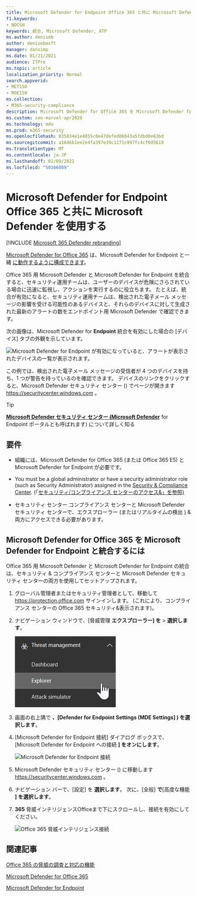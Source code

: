 ```yaml
---
title: Microsoft Defender for Endpoint Office 365 と共に Microsoft Defender を使用する
f1.keywords:
- NOCSH
keywords: 統合, Microsoft Defender, ATP
ms.author: deniseb
author: denisebmsft
manager: dansimp
ms.date: 01/21/2021
audience: ITPro
ms.topic: article
localization_priority: Normal
search.appverid:
- MET150
- MOE150
ms.collection:
- M365-security-compliance
description: Microsoft Defender for Office 365 を Microsoft Defender for Endpoint と共に使用して、デバイスやメール コンテンツに対する脅威に関する詳細情報を取得します。
ms.custom: seo-marvel-apr2020
ms.technology: mdo
ms.prod: m365-security
ms.openlocfilehash: 035834e1e4855c0e47defed06043a5fdbd0e63bd
ms.sourcegitcommit: a1846b1ee2e4fa397e39c1271c997fc4cf6d5619
ms.translationtype: MT
ms.contentlocale: ja-JP
ms.lasthandoff: 02/09/2021
ms.locfileid: "50166089"
---
```

# <a name="use-microsoft-defender-for-office-365-together-with-microsoft-defender-for-endpoint"></a>Microsoft Defender for Endpoint Office 365 と共に Microsoft Defender を使用する

[!INCLUDE [Microsoft 365 Defender rebranding](../includes/microsoft-defender-for-office.md)]


[Microsoft Defender for Office 365](office-365-atp.md) は、Microsoft Defender for Endpoint と一緒 [に動作するように構成できます](https://docs.microsoft.com/windows/security/threat-protection)。

Office 365 用 Microsoft Defender と Microsoft Defender for Endpoint を統合すると、セキュリティ運用チームは、ユーザーのデバイスが危険にさらされている場合に迅速に監視し、アクションを実行するのに役立ちます。 たとえば、統合が有効になると、セキュリティ運用チームは、検出された電子メール メッセージの影響を受ける可能性のあるデバイスと、それらのデバイスに対して生成された最新のアラートの数をエンドポイント用 Microsoft Defender で確認できます。

次の画像は、Microsoft Defender for **Endpoint** 統合を有効にした場合の [デバイス] タブの外観を示しています。

![Microsoft Defender for Endpoint が有効になっていると、アラートが表示されたデバイスの一覧が表示されます。](../../media/fec928ea-8f0c-44d7-80b9-a2e0a8cd4e89.PNG)

この例では、検出された電子メール メッセージの受信者が 4 つのデバイスを持ち、1 つが警告を持っているのを確認できます。 デバイスのリンクをクリックすると、Microsoft Defender セキュリティ センター () でページが開きます <https://securitycenter.windows.com> 。

> [!TIP]
> **[Microsoft Defender セキュリティ センター (Microsoft Defender](https://docs.microsoft.com/windows/security/threat-protection/microsoft-defender-atp/use)** for Endpoint ポータルとも呼ばれます) について詳しく知る

## <a name="requirements"></a>要件

- 組織には、Microsoft Defender for Office 365 (または Office 365 E5) と Microsoft Defender for Endpoint が必要です。

- You must be a global administrator or have a security administrator role (such as Security Administrator) assigned in the [Security & Compliance Center](https://protection.office.com). (「[セキュリティ/コンプライアンス センターのアクセス&」を参照)](permissions-in-the-security-and-compliance-center.md)

- セキュリティ センター コンプライアンス センターと Microsoft Defender セキュリティ センターで、エクスプローラー (またはリアルタイムの検出 [)](threat-explorer.md) &両方にアクセスできる必要があります。

## <a name="to-integrate-microsoft-defender-for-office-365-with-microsoft-defender-for-endpoint"></a>Microsoft Defender for Office 365 を Microsoft Defender for Endpoint と統合するには

Office 365 用 Microsoft Defender と Microsoft Defender for Endpoint の統合は、セキュリティ & コンプライアンス センターと Microsoft Defender セキュリティ センターの両方を使用してセットアップされます。

1. グローバル管理者またはセキュリティ管理者として、移動して <https://protection.office.com> サインインします。 (これにより、コンプライアンス センターの Office 365 セキュリティ&表示されます)。

2. ナビゲーション ウィンドウで、[脅威管理 **エクスプローラー] を** \> **選択します**。

   ![脅威の管理メニューのエクスプローラー](../../media/ThreatMgmt-Explorer-nav.png)

3. 画面の右上隅で **、[Defender for Endpoint Settings (MDE Settings] ) を選択します**。

4. [Microsoft Defender for Endpoint 接続] ダイアログ ボックスで、[Microsoft Defender for Endpoint への接続 **] をオンにします**。

   ![Microsoft Defender for Endpoint 接続](../../media/Explorer-WDATPConnection-dialog.png)

5. Microsoft Defender セキュリティ センター () に移動します <https://securitycenter.windows.com> 。

6. ナビゲーション バーで、[設定] を **選択します**。 次に、[全般] **で**[高度な機能 **] を選択します**。

7. **365** 脅威インテリジェンスOfficeまで下にスクロールし、接続を有効にしてください。

   ![Office 365 脅威インテリジェンス接続](../../media/mdatp-oatptoggle.png)

## <a name="related-articles"></a>関連記事

[Office 365 の脅威の調査と対応の機能](office-365-ti.md)

[Microsoft Defender for Office 365](office-365-atp.md)

[Microsoft Defender for Endpoint](https://docs.microsoft.com/windows/security/threat-protection)

